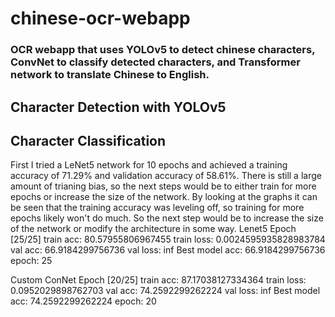# chinese-ocr-webapp

### OCR webapp that uses YOLOv5 to detect chinese characters, ConvNet to classify detected characters, and Transformer network to translate Chinese to English. 

## Character Detection with YOLOv5

## Character Classification 
First I tried a LeNet5 network for 10 epochs and achieved a training accuracy of 71.29% and validation accuracy of 58.61%. There is still a large amount of trianing bias, so the next steps would be to either train for more epochs or increase the size of the network. By looking at the graphs it can be seen that the training accuracy was leveling off, so training for more epochs likely won't do much. So the next step would be to increase the size of the network or modify the architecture in some way. 
Lenet5
Epoch [25/25] train acc: 80.57955806967455 train loss: 0.0024595935828983784 val acc: 66.9184299756736 val loss: inf
Best model acc: 66.9184299756736 epoch: 25

Custom ConNet 
Epoch [20/25] train acc: 87.17038127334364 train loss: 0.0952029898762703 val acc: 74.2592299262224 val loss: inf
Best model acc: 74.2592299262224 epoch: 20




